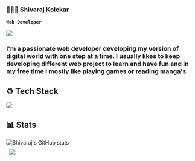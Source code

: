 ### 👨🏻‍💻 Shivaraj Kolekar

**`Web Developer`**

<img src="https://komarev.com/ghpvc/?username=Shivaraj-Kolekar&color=red"/>

### I'm a passionate web developer developing my version of digital world with one step at a time. I usually likes to keep developing different web project to learn and have fun and in my free time i mostly like playing games or reading manga's 



<!--
<h3>🧰 Languages :</h3>
<img align="left" alt="HTML5" width="30px" src="https://cdn.jsdelivr.net/gh/devicons/devicon/icons/html5/html5-original.svg" style="padding-right:10px;" />
<img align="left" alt="CSS3" width="30px" src="https://cdn.jsdelivr.net/gh/devicons/devicon/icons/css3/css3-original.svg" style="padding-right:10px;" />
<img align="left" alt="JAVASCRIPT" width="30px" src="https://cdn.jsdelivr.net/gh/devicons/devicon/icons/javascript/javascript-original.svg" style="padding-right:10px;" />
<img align="left" alt="" width="30px" src="https://cdn.jsdelivr.net/gh/devicons/devicon/icons/python/python-original.svg" style="padding-right:10px;" />
<img align="left" alt="" width="30px" src="https://cdn.jsdelivr.net/gh/devicons/devicon@latest/icons/cplusplus/cplusplus-original.svg" />
<img align="left" alt="" width="30px" src="cc" style="padding-right:10px;" />
<br>
<br>
<h3>🧰 Tools :</h3>
<img align="left" alt="" width="30px" src="https://cdn.jsdelivr.net/gh/devicons/devicon/icons/mysql/mysql-original-wordmark.svg" style="padding-right:10px;" />
<img align="left" alt="" width="30px" src="https://cdn.jsdelivr.net/gh/devicons/devicon@v2.15.1/devicon.min.css" style="padding-right:10px;" />
<img align="left" alt="" width="30px" src="https://cdn.jsdelivr.net/gh/devicons/devicon/icons/arduino/arduino-original-wordmark.svg" style="padding-right:10px;" />
<img align="left" alt="" width="30px" src="https://cdn.jsdelivr.net/gh/devicons/devicon/icons/tailwindcss/tailwindcss-plain.svg" style="padding-right:10px;" />
<img align="left" alt="" width="30px" src="https://cdn.jsdelivr.net/gh/devicons/devicon/icons/blender/blender-original.svg" style="padding-right:10px;" />
<img align="left" alt="" width="30px" src="https://cdn.jsdelivr.net/gh/devicons/devicon@v2.15.1/devicon.min.css" style="padding-right:10px;" />
<img align="left" alt="" width="30px"  src="https://cdn.jsdelivr.net/gh/devicons/devicon@latest/icons/nodejs/nodejs-original-wordmark.svg" />
<img   align="left" alt="" width="30px" src="https://cdn.jsdelivr.net/gh/devicons/devicon@latest/icons/express/express-original.svg" />
<img  align="left" alt="" width="30px" src="https://cdn.jsdelivr.net/gh/devicons/devicon@latest/icons/mongodb/mongodb-original.svg"  />
<img   align="left" alt="" width="30px" src="https://cdn.jsdelivr.net/gh/devicons/devicon@latest/icons/netlify/netlify-original.svg" />
<img  align="left" alt="" width="30px" src="https://cdn.jsdelivr.net/gh/devicons/devicon@latest/icons/vercel/vercel-original.svg" />
<img    align="left" alt="" width="30px" src="https://cdn.jsdelivr.net/gh/devicons/devicon@latest/icons/npm/npm-original-wordmark.svg" />
<img  align="left" alt="" width="30px"  src="https://cdn.jsdelivr.net/gh/devicons/devicon@latest/icons/postman/postman-original.svg" />
<img  align="left" alt="" width="30px" src="https://cdn.jsdelivr.net/gh/devicons/devicon@latest/icons/supabase/supabase-original.svg" />
<img align="left" alt="" width="30px" src="https://cdn.jsdelivr.net/gh/devicons/devicon@latest/icons/bootstrap/bootstrap-original.svg" style="padding-right:10px;" />
<img align="left" alt="" width="30px" src="https://cdn.jsdelivr.net/gh/devicons/devicon@latest/icons/flask/flask-original.svg" style="padding-right:10px;" />
<img align="left" alt="" width="30px" src="https://cdn.jsdelivr.net/gh/devicons/devicon@latest/icons/googlecloud/googlecloud-original.svg" style="padding-right:10px;" />
<img align="left" alt="" width="30px" src="https://cdn.jsdelivr.net/gh/devicons/devicon@latest/icons/pandas/pandas-original-wordmark.svg" style="padding-right:10px;" />
<img align="left" alt="" width="30px" src="https://cdn.jsdelivr.net/gh/devicons/devicon@latest/icons/vscode/vscode-original.svg" style="padding-right:10px;" />
<img    align="left" alt="" width="30px" src="https://cdn.jsdelivr.net/gh/devicons/devicon@latest/icons/figma/figma-original.svg" />
<img align="left" alt="" width="30px" src="https://cdn.jsdelivr.net/gh/devicons/devicon@latest/icons/github/github-original.svg" />
          -->
  

## ⚙️ Tech Stack


<p align="">

<a href="https://skillicons.dev">
  <img src="https://skillicons.dev/icons?i=mongodb,nodejs,react,cpp,mysql,supabase,postgresql,sqlite,py,nextjs,express,fastapi,tailwind,html,css,js,ts,postman,electron,vite,vercel,netlify,aws,nginx,githubactions,github,npm,pnpm,git,flask,docker,replit,vscode,androidstudio,codepen,matlab,blender,linux,ubuntu,figma,md" />
</a>

</p>

## 📊 Stats

<div style="display: grid; grid-template-columns: 1fr 1fr; gap: 12px;">
  <img src="https://github-readme-stats.vercel.app/api?username=Shivaraj-Kolekar&show_icons=true&theme=tokyonight&show=reviews,discussions_started,discussions_answered,prs_merged,prs_merged_percentage" alt="Shivaraj's GitHub stats">

          
</div>
<div style="display: grid; grid-template-columns: 1fr 1fr; gap: 12px;">

<a href="https://github.com/Shivaraj-Kolekar">
  <img align="center" style="margin:0.5rem" src="https://github-readme-stats.vercel.app/api/top-langs/?username=Shivaraj-Kolekar&size_weight=0.5&count_weight=0.5&hide=css,html&layout=pie&theme=tokyonight" />
</a>
</div>
<br>
<br>
<!-- <img src='https://github-contributor-stats.vercel.app/api?username=Shivaraj-Kolekar&limit=5&theme=tokyonight&combine_all_yearly_contributions=true'/>

 -->




<!--
**Shivaraj-Kolekar/Shivaraj-Kolekar** is a ✨ _special_ ✨ repository because its `README.md` (this file) appears on your GitHub profile.

Here are some ideas to get you started:

- 🔭 I’m currently working on ...
- 🌱 I’m currently learning ...
- 👯 I’m looking to collaborate on ...
- 🤔 I’m looking for help with ...
- 💬 Ask me about ...
- 📫 How to reach me: ...
- 😄 Pronouns: ...
- ⚡ Fun fact: ...
-->
